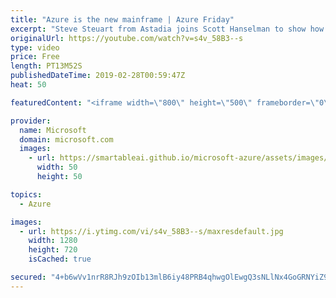 ```yaml
---
title: "Azure is the new mainframe | Azure Friday"
excerpt: "Steve Steuart from Astadia joins Scott Hanselman to show how a mainframe reference architecture based on Azure enables you to deploy your mainframe assets to a native Azure environment. You can the leverage all the available Azure services with your new mainframe in the cloud, including AI, Power BI,"
originalUrl: https://youtube.com/watch?v=s4v_58B3--s
type: video
price: Free
length: PT13M52S
publishedDateTime: 2019-02-28T00:59:47Z
heat: 50

featuredContent: "<iframe width=\"800\" height=\"500\" frameborder=\"0\" src=\"https://www.youtube.com/embed/s4v_58B3--s\" allow=\"accelerometer; autoplay; encrypted-media; gyroscope; picture-in-picture\" allowfullscreen></iframe>"

provider:
  name: Microsoft
  domain: microsoft.com
  images:
    - url: https://smartableai.github.io/microsoft-azure/assets/images/organizations/microsoft.com-50x50.jpg
      width: 50
      height: 50

topics:
  - Azure

images:
  - url: https://i.ytimg.com/vi/s4v_58B3--s/maxresdefault.jpg
    width: 1280
    height: 720
    isCached: true

secured: "4+b6wVv1nrR8RJh9zOIb13mlB6iy48PRB4qhwgOlEwgQ3sNLlNx4GoGRNYiZ9GriE15Nort5xMm5MBqPrz+Pd+qBJLEs1sLb1YjrI2v6o2G0PFfX4FPSltltB0UECGwJWBHgv0FQT3LERwkx5Ef6KzvX3l8TqqE1PO35aU9C8jaWs8vdNQbg4SpxgswdT8776694Ezz2z9JtkQO+J/edadqtfd85sPACuZ9tKxEBrLDEwdoFOLws5lowDg/vIJ8Q4YYe2G8+MesnwO2x7uzF+vNT7tMvoZruDXXgmkEm2lX9xb9W+xmMlIWEkciGOgb7/IZfvozpa2ZWaO+Ulh6gHIztJVxyvBOk533TfdVPua8ycWFPZ0HDHpeO2lQV+pyIZkhBbsJGB871k5OIr23k/CKwbkBYC6u13PWY15ME1RY=;68XL9JIKULaBwCtCZpxTbA=="
---
```


